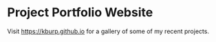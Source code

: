 # Project Portfolio Website

Visit https://kburp.github.io for a gallery of some of my recent projects.
